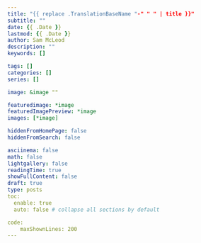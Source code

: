 ```yaml
---
title: "{{ replace .TranslationBaseName "-" " " | title }}"
subtitle: ""
date: {{ .Date }}
lastmod: {{ .Date }}
author: Sam McLeod
description: ""
keywords: []

tags: []
categories: []
series: []

image: &image ""

featuredimage: *image
featuredImagePreview: *image
images: [*image]

hiddenFromHomePage: false
hiddenFromSearch: false

asciinema: false
math: false
lightgallery: false
readingTime: true
showFullContent: false
draft: true
type: posts
toc:
  enable: true
  auto: false # collapse all sections by default

code:
    maxShownLines: 200
---
```


<!-- markdownlint-disable MD025 -->

